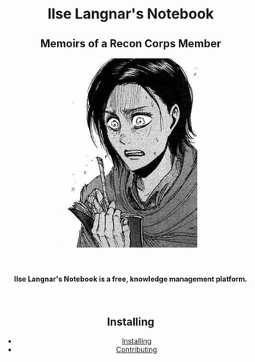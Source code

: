 

<h1 align="center" > Ilse Langnar's Notebook </h1>
<h2 align="center" > Memoirs of a Recon Corps Member </h2>

<p align="center">
  <img src="https://github.com/ilse-langnar/notebook/blob/dev/markdown/ilse.jpeg" alt="Ilse"/>
</p>
<br/>


<h4 align="center" > Ilse Langnar's Notebook is a free, knowledge management platform. </h4>
<br/>


<div align="center">

## Installing
- [Installing](https://github.com/ilse-langnar/ilse-langnar-notebook/blob/dev/project/dev.md)
- [Contributing](https://github.com/ilse-langnar/ilse-langnar-notebook/blob/dev/project/contributing.md)

<div/>
